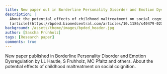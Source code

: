 ```yaml
---
title: New paper out in Borderline Personality Disorder and Emotion Dysregulation
description: |
  About the potential effects of childhood maltreatment on social cognition. Link to
  [article](https://bpded.biomedcentral.com/articles/10.1186/s40479-023-00222-3).
background: /assets/theme/images/bpded_header.jpg
author: [Sascha Frühholz]
tags: [Research paper]
comments: true
---
```


New paper published in Borderline Personality Disorder and Emotion Dysregulation
by LL Hautle, S Fruhholz, MC Pfaltz and others. About the potential effects of
childhood maltreatment on social coignition.
